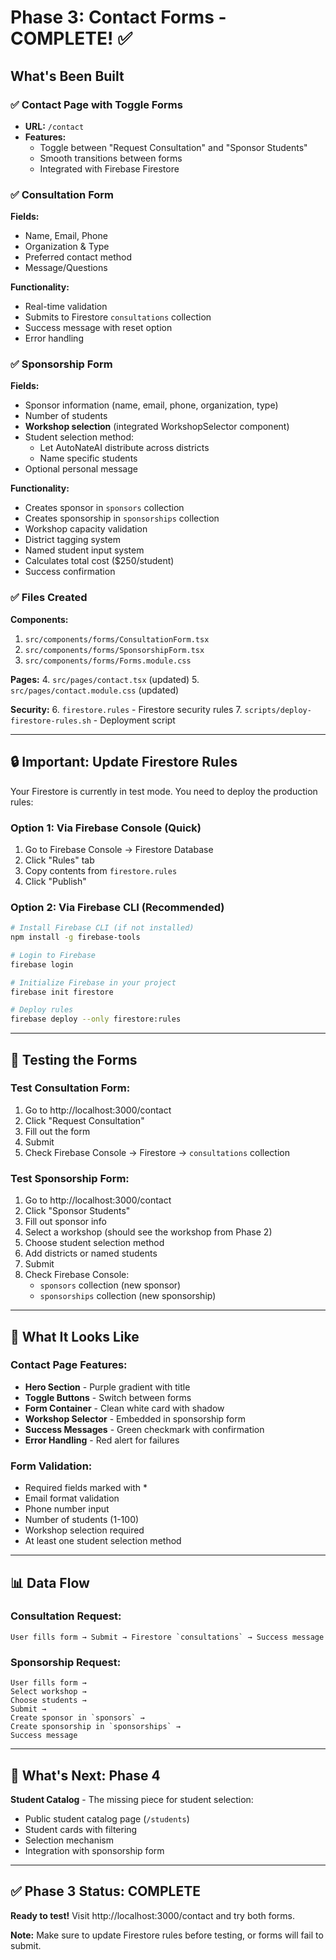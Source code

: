 # Phase 3: Contact Forms - COMPLETE! ✅

## What's Been Built

### ✅ Contact Page with Toggle Forms
- **URL:** `/contact`
- **Features:**
  - Toggle between "Request Consultation" and "Sponsor Students"
  - Smooth transitions between forms
  - Integrated with Firebase Firestore

### ✅ Consultation Form
**Fields:**
- Name, Email, Phone
- Organization & Type
- Preferred contact method
- Message/Questions

**Functionality:**
- Real-time validation
- Submits to Firestore `consultations` collection
- Success message with reset option
- Error handling

### ✅ Sponsorship Form
**Fields:**
- Sponsor information (name, email, phone, organization, type)
- Number of students
- **Workshop selection** (integrated WorkshopSelector component)
- Student selection method:
  - Let AutoNateAI distribute across districts
  - Name specific students
- Optional personal message

**Functionality:**
- Creates sponsor in `sponsors` collection
- Creates sponsorship in `sponsorships` collection
- Workshop capacity validation
- District tagging system
- Named student input system
- Calculates total cost ($250/student)
- Success confirmation

### ✅ Files Created

**Components:**
1. `src/components/forms/ConsultationForm.tsx`
2. `src/components/forms/SponsorshipForm.tsx`
3. `src/components/forms/Forms.module.css`

**Pages:**
4. `src/pages/contact.tsx` (updated)
5. `src/pages/contact.module.css` (updated)

**Security:**
6. `firestore.rules` - Firestore security rules
7. `scripts/deploy-firestore-rules.sh` - Deployment script

---

## 🔒 Important: Update Firestore Rules

Your Firestore is currently in test mode. You need to deploy the production rules:

### Option 1: Via Firebase Console (Quick)
1. Go to Firebase Console → Firestore Database
2. Click "Rules" tab
3. Copy contents from `firestore.rules`
4. Click "Publish"

### Option 2: Via Firebase CLI (Recommended)
```bash
# Install Firebase CLI (if not installed)
npm install -g firebase-tools

# Login to Firebase
firebase login

# Initialize Firebase in your project
firebase init firestore

# Deploy rules
firebase deploy --only firestore:rules
```

---

## 🧪 Testing the Forms

### Test Consultation Form:
1. Go to http://localhost:3000/contact
2. Click "Request Consultation"
3. Fill out the form
4. Submit
5. Check Firebase Console → Firestore → `consultations` collection

### Test Sponsorship Form:
1. Go to http://localhost:3000/contact
2. Click "Sponsor Students"
3. Fill out sponsor info
4. Select a workshop (should see the workshop from Phase 2)
5. Choose student selection method
6. Add districts or named students
7. Submit
8. Check Firebase Console:
   - `sponsors` collection (new sponsor)
   - `sponsorships` collection (new sponsorship)

---

## 🎨 What It Looks Like

### Contact Page Features:
- **Hero Section** - Purple gradient with title
- **Toggle Buttons** - Switch between forms
- **Form Container** - Clean white card with shadow
- **Workshop Selector** - Embedded in sponsorship form
- **Success Messages** - Green checkmark with confirmation
- **Error Handling** - Red alert for failures

### Form Validation:
- Required fields marked with *
- Email format validation
- Phone number input
- Number of students (1-100)
- Workshop selection required
- At least one student selection method

---

## 📊 Data Flow

### Consultation Request:
```
User fills form → Submit → Firestore `consultations` → Success message
```

### Sponsorship Request:
```
User fills form → 
Select workshop → 
Choose students → 
Submit → 
Create sponsor in `sponsors` → 
Create sponsorship in `sponsorships` → 
Success message
```

---

## 🚀 What's Next: Phase 4

**Student Catalog** - The missing piece for student selection:
- Public student catalog page (`/students`)
- Student cards with filtering
- Selection mechanism
- Integration with sponsorship form

---

## ✅ Phase 3 Status: COMPLETE

**Ready to test!** Visit http://localhost:3000/contact and try both forms.

**Note:** Make sure to update Firestore rules before testing, or forms will fail to submit.
